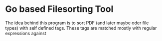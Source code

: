 # Go based Filesorting Tool

The idea behind this program is to sort PDF (and later maybe oder file types) with self defined tags. These tags are matched mostly with regular expressions against 